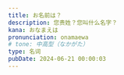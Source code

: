 ```yaml
---
title: お名前は？
description: 您贵姓？您叫什么名字？
kana: おなまえは
pronunciation: onamaewa
# tone: 中高型（なかがた）
type: 名词
pubDate: 2024-06-21 00:00:03
---
```

